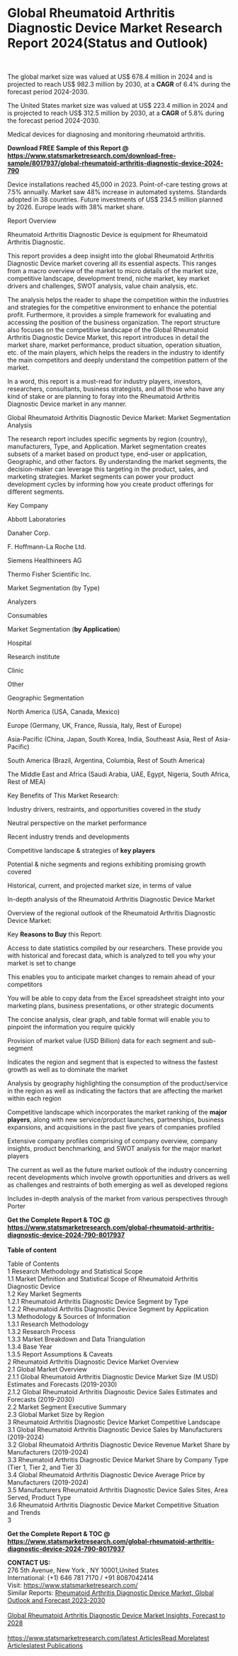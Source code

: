 <h1>Global Rheumatoid Arthritis Diagnostic Device Market Research Report 2024(Status and Outlook)</h1><br/><p>The global market size was valued at US$ 678.4 million in 2024 and is projected to reach US$ 982.3 million by 2030, at a <strong>CAGR</strong> of 6.4% during the forecast period 2024-2030.</p><p>The United States market size was valued at US$ 223.4 million in 2024 and is projected to reach US$ 312.5 million by 2030, at a <strong>CAGR</strong> of 5.8% during the forecast period 2024-2030.</p><p>Medical devices for diagnosing and monitoring rheumatoid arthritis.</p><p><strong>Download FREE Sample of this Report @ <a href="https://www.statsmarketresearch.com/download-free-sample/8017937/global-rheumatoid-arthritis-diagnostic-device-2024-790">https://www.statsmarketresearch.com/download-free-sample/8017937/global-rheumatoid-arthritis-diagnostic-device-2024-790</a></strong></p><p>Device installations reached 45,000 in 2023. Point-of-care testing grows at 7.5% annually. Market saw 48% increase in automated systems. Standards adopted in 38 countries. Future investments of US$ 234.5 million planned by 2026. Europe leads with 38% market share.</p><p>Report Overview</p><p>Rheumatoid Arthritis Diagnostic Device is equipment for Rheumatoid Arthritis Diagnostic.</p><p>This report provides a deep insight into the global Rheumatoid Arthritis Diagnostic Device market covering all its essential aspects. This ranges from a macro overview of the market to micro details of the market size, competitive landscape, development trend, niche market, key market drivers and challenges, SWOT analysis, value chain analysis, etc.</p><p>The analysis helps the reader to shape the competition within the industries and strategies for the competitive environment to enhance the potential profit. Furthermore, it provides a simple framework for evaluating and accessing the position of the business organization. The report structure also focuses on the competitive landscape of the Global Rheumatoid Arthritis Diagnostic Device Market, this report introduces in detail the market share, market performance, product situation, operation situation, etc. of the main players, which helps the readers in the industry to identify the main competitors and deeply understand the competition pattern of the market.</p><p>In a word, this report is a must-read for industry players, investors, researchers, consultants, business strategists, and all those who have any kind of stake or are planning to foray into the Rheumatoid Arthritis Diagnostic Device market in any manner.</p><p>Global Rheumatoid Arthritis Diagnostic Device Market: Market Segmentation Analysis</p><p>The research report includes specific segments by region (country), manufacturers, Type, and Application. Market segmentation creates subsets of a market based on product type, end-user or application, Geographic, and other factors. By understanding the market segments, the decision-maker can leverage this targeting in the product, sales, and marketing strategies. Market segments can power your product development cycles by informing how you create product offerings for different segments.</p><p>Key Company</p><p>Abbott Laboratories</p><p>Danaher Corp.</p><p>F. Hoffmann-La Roche Ltd.</p><p>Siemens Healthineers AG</p><p>Thermo Fisher Scientific Inc.</p><p>Market Segmentation (by Type)</p><p>Analyzers</p><p>Consumables</p><p>Market Segmentation (<strong>by Application</strong>)</p><p>Hospital</p><p>Research institute</p><p>Clinic</p><p>Other</p><p>Geographic Segmentation</p><p>North America (USA, Canada, Mexico)</p><p>Europe (Germany, UK, France, Russia, Italy, Rest of Europe)</p><p>Asia-Pacific (China, Japan, South Korea, India, Southeast Asia, Rest of Asia-Pacific)</p><p>South America (Brazil, Argentina, Columbia, Rest of South America)</p><p>The Middle East and Africa (Saudi Arabia, UAE, Egypt, Nigeria, South Africa, Rest of MEA)</p><p>Key Benefits of This Market Research:</p><p>Industry drivers, restraints, and opportunities covered in the study</p><p>Neutral perspective on the market performance</p><p>Recent industry trends and developments</p><p>Competitive landscape & strategies of <strong>key players</strong></p><p>Potential & niche segments and regions exhibiting promising growth covered</p><p>Historical, current, and projected market size, in terms of value</p><p>In-depth analysis of the Rheumatoid Arthritis Diagnostic Device Market</p><p>Overview of the regional outlook of the Rheumatoid Arthritis Diagnostic Device Market:</p><p>Key <strong>Reasons to Buy</strong> this Report:</p><p>Access to date statistics compiled by our researchers. These provide you with historical and forecast data, which is analyzed to tell you why your market is set to change</p><p>This enables you to anticipate market changes to remain ahead of your competitors</p><p>You will be able to copy data from the Excel spreadsheet straight into your marketing plans, business presentations, or other strategic documents</p><p>The concise analysis, clear graph, and table format will enable you to pinpoint the information you require quickly</p><p>Provision of market value (USD Billion) data for each segment and sub-segment</p><p>Indicates the region and segment that is expected to witness the fastest growth as well as to dominate the market</p><p>Analysis by geography highlighting the consumption of the product/service in the region as well as indicating the factors that are affecting the market within each region</p><p>Competitive landscape which incorporates the market ranking of the <strong>major players</strong>, along with new service/product launches, partnerships, business expansions, and acquisitions in the past five years of companies profiled</p><p>Extensive company profiles comprising of company overview, company insights, product benchmarking, and SWOT analysis for the major market players</p><p>The current as well as the future market outlook of the industry concerning recent developments which involve growth opportunities and drivers as well as challenges and restraints of both emerging as well as developed regions</p><p>Includes in-depth analysis of the market from various perspectives through Porter</p><div><b>Get the Complete Report & TOC @ <a href="https://www.statsmarketresearch.com/global-rheumatoid-arthritis-diagnostic-device-2024-790-8017937">https://www.statsmarketresearch.com/global-rheumatoid-arthritis-diagnostic-device-2024-790-8017937</a></b></div><br><b>Table of content</b><p>Table of Contents<br /> 1 Research Methodology and Statistical Scope<br /> 1.1 Market Definition and Statistical Scope of Rheumatoid Arthritis Diagnostic Device<br /> 1.2 Key Market Segments<br /> 1.2.1 Rheumatoid Arthritis Diagnostic Device Segment by Type<br /> 1.2.2 Rheumatoid Arthritis Diagnostic Device Segment by Application<br /> 1.3 Methodology & Sources of Information<br /> 1.3.1 Research Methodology<br /> 1.3.2 Research Process<br /> 1.3.3 Market Breakdown and Data Triangulation<br /> 1.3.4 Base Year<br /> 1.3.5 Report Assumptions & Caveats<br /> 2 Rheumatoid Arthritis Diagnostic Device Market Overview<br /> 2.1 Global Market Overview<br /> 2.1.1 Global Rheumatoid Arthritis Diagnostic Device Market Size (M USD) Estimates and Forecasts (2019-2030)<br /> 2.1.2 Global Rheumatoid Arthritis Diagnostic Device Sales Estimates and Forecasts (2019-2030)<br /> 2.2 Market Segment Executive Summary<br /> 2.3 Global Market Size by Region<br /> 3 Rheumatoid Arthritis Diagnostic Device Market Competitive Landscape<br /> 3.1 Global Rheumatoid Arthritis Diagnostic Device Sales by Manufacturers (2019-2024)<br /> 3.2 Global Rheumatoid Arthritis Diagnostic Device Revenue Market Share by Manufacturers (2019-2024)<br /> 3.3 Rheumatoid Arthritis Diagnostic Device Market Share by Company Type (Tier 1, Tier 2, and Tier 3)<br /> 3.4 Global Rheumatoid Arthritis Diagnostic Device Average Price by Manufacturers (2019-2024)<br /> 3.5 Manufacturers Rheumatoid Arthritis Diagnostic Device Sales Sites, Area Served, Product Type<br /> 3.6 Rheumatoid Arthritis Diagnostic Device Market Competitive Situation and Trends<br /> 3<br><div><b>Get the Complete Report & TOC @ <a href="https://www.statsmarketresearch.com/global-rheumatoid-arthritis-diagnostic-device-2024-790-8017937">https://www.statsmarketresearch.com/global-rheumatoid-arthritis-diagnostic-device-2024-790-8017937</a></b></div></p> <b>CONTACT US:</b><br>276 5th Avenue, New York , NY 10001,United States<br>International: (+1) 646 781 7170 / +91 8087042414<br>Visit: <a href="https://www.statsmarketresearch.com/">https://www.statsmarketresearch.com/</a><br>Similar Reports: <a href="https://www.statsmarketresearch.com/global-rheumatoid-arthritis-diagnostic-device-2024-790-8017937">Rheumatoid Arthritis Diagnostic Device Market, Global Outlook and Forecast 2023-2030</a><br/><br/><a href="https://www.statsmarketresearch.com/global-rheumatoid-arthritis-diagnostic-device-2024-790-8017937">Global Rheumatoid Arthritis Diagnostic Device Market Insights, Forecast to 2028</a><br/><br/><a href="https://gyeongbokgung.com">https://www.statsmarketresearch.com/</a><a href="https://hallyeomaritime.com">latest Articles</a><a href="https://jingwansa.com">Read More</a><a href=https://nguoiviet.jp/">latest Articles</a><a href="https://www.intelmarketresearch.com/">latest Publications</a>